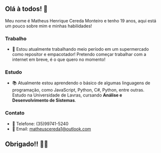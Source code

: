 ## Olá à todos! 👋

Meu nome é Matheus Henrique Cereda Monteiro e tenho 19 anos, aqui está um pouco sobre mim e minhas habilidades! 

### Trabalho
- 💼 Estou atualmente trabalhando meio período em um supermercado como repositor e empacotador! Pretendo começar trabalhar com a internet em breve, é o que quero no momento!

### Estudo
- 📚 Atualmente estou aprendendo o básico de algumas linguagens de programação, como JavaScript, Python, C#, Python, entre outras. Estudo na Universidade de Lavras, cursando <b>Análise e Desenvolvimento de Sistemas</b>.

### Contato
- 📲 Telefone: (35)99741-5240
- 📩 Email: matheuscereda1@outlook.com

## Obrigado!! 🤙🤙
